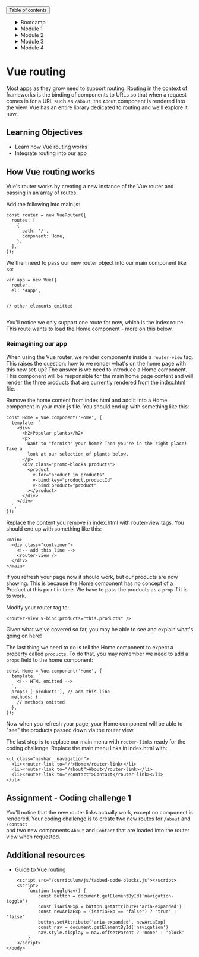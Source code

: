 <!DOCTYPE html>
<html lang="en-GB">
    <head>
        <meta charset="utf-8">
        <title> Vue routing</title>
        <meta name="viewport" content="width=device-width, initial-scale=1"/>
        <link rel="shortcut icon" type="image/x-icon" href="/curriculum/favicon.ico"/>
        <link rel="stylesheet" href="https://cdnjs.cloudflare.com/ajax/libs/highlight.js/10.6.0/styles/an-old-hope.min.css">
        <link rel="stylesheet" href="/curriculum/style.css"/>
        <script src="/curriculum/js/highlight.min.js"></script>
        <script src="/curriculum/js/bash.min.js"></script>
        <script src="/curriculum/js/java.min.js"></script>
        <script src="/curriculum/js/javascript.min.js"></script>
        <script src="/curriculum/js/sql.min.js"></script>
    </head>
    <body>
        <button 
            id="navigation-toggle"
            aria-expanded="false"
            aria-haspopup="true"
            onclick="toggleNav()"
            onkeydown="event => {event.keyCode === 13 ? toggleNav() : null}"
            tabindex="1">Table of contents</button>
        <nav id="navigation"><ul><details><summary>Bootcamp</summary><ul><details><summary>Unit 1 Object Oriented Programming</summary><ul><li><a href="/curriculum\Bootcamp\Unit-1-Object_Oriented_Programming\0.1.1-JavaScript_Objects_And_Functions.html">0.1.1 JavaScript Objects And Functions</a></li><li><a href="/curriculum\Bootcamp\Unit-1-Object_Oriented_Programming\0.1.2-Test_Driven_Development.html">0.1.2 Test Driven Development</a></li><li><a href="/curriculum\Bootcamp\Unit-1-Object_Oriented_Programming\0.1.3-Objects_in_an_Airport_Domain.html">0.1.3 Objects in an Airport Domain</a></li><li><a href="/curriculum\Bootcamp\Unit-1-Object_Oriented_Programming\0.1.4-Static_functions_and_properties.html">0.1.4 Static functions and properties</a></li><li><a href="/curriculum\Bootcamp\Unit-1-Object_Oriented_Programming\0.1.5-Inheritance.html">0.1.5 Inheritance</a></li><li><a href="/curriculum\Bootcamp\Unit-1-Object_Oriented_Programming\0.1.6-UML_Modelling.html">0.1.6 UML Modelling</a></li><li><a href="/curriculum\Bootcamp\Unit-1-Object_Oriented_Programming\0.1.7-OOP_Challenge.html">0.1.7 OOP Challenge</a></li><li><a href="/curriculum\Bootcamp\Unit-1-Object_Oriented_Programming\0.1.8-End_of_Unit_Quiz_OOP.html">0.1.8 End of Unit Quiz OOP</a></li></ul></details><details><summary>Unit 2 Asynchronous JavaScript</summary><ul><li><a href="/curriculum\Bootcamp\Unit-2-Asynchronous_JavaScript\0.2.1-Asynchronous_JavaScript.html">0.2.1 Asynchronous JavaScript</a></li><li><a href="/curriculum\Bootcamp\Unit-2-Asynchronous_JavaScript\0.2.2-Promises.html">0.2.2 Promises</a></li><li><a href="/curriculum\Bootcamp\Unit-2-Asynchronous_JavaScript\0.2.3-Asynchronous_Airport_Data_Load.html">0.2.3 Asynchronous Airport Data Load</a></li><li><a href="/curriculum\Bootcamp\Unit-2-Asynchronous_JavaScript\0.2.4-End_of_Unit_Quiz_Async.html">0.2.4 End of Unit Quiz Async</a></li></ul></details><details><summary>Unit 3 Relational Databases</summary><ul><li><a href="/curriculum\Bootcamp\Unit-3-Relational_Databases\0.3.1-Logical_Data_Model.html">0.3.1 Logical Data Model</a></li><li><a href="/curriculum\Bootcamp\Unit-3-Relational_Databases\0.3.10-Sequelize_part_2.html">0.3.10 Sequelize part 2</a></li><li><a href="/curriculum\Bootcamp\Unit-3-Relational_Databases\0.3.11-End_of_Unit_Quiz_Databases.html">0.3.11 End of Unit Quiz Databases</a></li><li><a href="/curriculum\Bootcamp\Unit-3-Relational_Databases\0.3.2-Introduction_to_Databases.html">0.3.2 Introduction to Databases</a></li><li><a href="/curriculum\Bootcamp\Unit-3-Relational_Databases\0.3.3-Basic_SQL_Commands.html">0.3.3 Basic SQL Commands</a></li><li><a href="/curriculum\Bootcamp\Unit-3-Relational_Databases\0.3.4-SQL_Joins.html">0.3.4 SQL Joins</a></li><li><a href="/curriculum\Bootcamp\Unit-3-Relational_Databases\0.3.5-Database_access_using_Node.html">0.3.5 Database access using Node</a></li><li><a href="/curriculum\Bootcamp\Unit-3-Relational_Databases\0.3.6-Populating_databases_from_JSON.html">0.3.6 Populating databases from JSON</a></li><li><a href="/curriculum\Bootcamp\Unit-3-Relational_Databases\0.3.7-Object_Relational_Mapping_part_1.html">0.3.7 Object Relational Mapping part 1</a></li><li><a href="/curriculum\Bootcamp\Unit-3-Relational_Databases\0.3.8-Object_Relational_Mapping_part_2.html">0.3.8 Object Relational Mapping part 2</a></li><li><a href="/curriculum\Bootcamp\Unit-3-Relational_Databases\0.3.9-Sequelize_part_1.html">0.3.9 Sequelize part 1</a></li></ul></details><details><summary>Unit 4 RESTful Servers</summary><ul><li><a href="/curriculum\Bootcamp\Unit-4-RESTful_Servers\0.4.1-Web_Servers.html">0.4.1 Web Servers</a></li><li><a href="/curriculum\Bootcamp\Unit-4-RESTful_Servers\0.4.2-Application_Servers.html">0.4.2 Application Servers</a></li><li><a href="/curriculum\Bootcamp\Unit-4-RESTful_Servers\0.4.3-Postman.html">0.4.3 Postman</a></li><li><a href="/curriculum\Bootcamp\Unit-4-RESTful_Servers\0.4.4-Route_Parameters.html">0.4.4 Route Parameters</a></li><li><a href="/curriculum\Bootcamp\Unit-4-RESTful_Servers\0.4.5-CRUD_operations.html">0.4.5 CRUD operations</a></li><li><a href="/curriculum\Bootcamp\Unit-4-RESTful_Servers\0.4.6-Server_side_Validation.html">0.4.6 Server side Validation</a></li><li><a href="/curriculum\Bootcamp\Unit-4-RESTful_Servers\0.4.7-End_of_Unit_Quiz_RESTful.html">0.4.7 End of Unit Quiz RESTful</a></li></ul></details><details><summary>Unit 5 Human Computer Interaction</summary><ul><li><a href="/curriculum\Bootcamp\Unit-5-Human_Computer_Interaction\0.5.1-Human_Computer_Interaction.html">0.5.1 Human Computer Interaction</a></li><li><a href="/curriculum\Bootcamp\Unit-5-Human_Computer_Interaction\0.5.2-Server_Side_Rendering.html">0.5.2 Server Side Rendering</a></li><li><a href="/curriculum\Bootcamp\Unit-5-Human_Computer_Interaction\0.5.3-The_Document_Object_Model.html">0.5.3 The Document Object Model</a></li><li><a href="/curriculum\Bootcamp\Unit-5-Human_Computer_Interaction\0.5.4-HTML_forms_and_lists.html">0.5.4 HTML forms and lists</a></li><li><a href="/curriculum\Bootcamp\Unit-5-Human_Computer_Interaction\0.5.5-End_of_Unit_Quiz_HCI.html">0.5.5 End of Unit Quiz HCI</a></li></ul></details><details><summary>Unit 6 End Of Bootcamp Group Project</summary><ul><li><a href="/curriculum\Bootcamp\Unit-6-End_Of_Bootcamp_Group_Project\0.6.1-Introduction.html">0.6.1 Introduction</a></li><li><a href="/curriculum\Bootcamp\Unit-6-End_Of_Bootcamp_Group_Project\0.6.2-Requirements.html">0.6.2 Requirements</a></li><li><a href="/curriculum\Bootcamp\Unit-6-End_Of_Bootcamp_Group_Project\0.6.3-Agile_Development.html">0.6.3 Agile Development</a></li><li><a href="/curriculum\Bootcamp\Unit-6-End_Of_Bootcamp_Group_Project\0.6.4-Design.html">0.6.4 Design</a></li><li><a href="/curriculum\Bootcamp\Unit-6-End_Of_Bootcamp_Group_Project\0.6.5-GitHub_Projects.html">0.6.5 GitHub Projects</a></li><li><a href="/curriculum\Bootcamp\Unit-6-End_Of_Bootcamp_Group_Project\0.6.6-Branching_and_Pull_Requests.html">0.6.6 Branching and Pull Requests</a></li><li><a href="/curriculum\Bootcamp\Unit-6-End_Of_Bootcamp_Group_Project\0.6.7-Deployment_with_Heroku.html">0.6.7 Deployment with Heroku</a></li></ul></details></ul></details><details><summary>Module 1</summary><ul><details><summary>Unit 1 Agile user requirements</summary><ul><li><a href="/curriculum\Module-1\Unit-1-Agile_user_requirements\1.1.1-Introduction_to_Agile.html">1.1.1 Introduction to Agile</a></li><li><a href="/curriculum\Module-1\Unit-1-Agile_user_requirements\1.1.2-Personas.html">1.1.2 Personas</a></li><li><a href="/curriculum\Module-1\Unit-1-Agile_user_requirements\1.1.3-User_Stories.html">1.1.3 User Stories</a></li><li><a href="/curriculum\Module-1\Unit-1-Agile_user_requirements\1.1.4-Requirements.html">1.1.4 Requirements</a></li><li><a href="/curriculum\Module-1\Unit-1-Agile_user_requirements\1.1.5-Next_Steps.html">1.1.5 Next Steps</a></li></ul></details><details><summary>Unit 2 Designing UI</summary><ul><li><a href="/curriculum\Module-1\Unit-2-Designing_UI\1.2.1-Usability_heuristics.html">1.2.1 Usability heuristics</a></li><li><a href="/curriculum\Module-1\Unit-2-Designing_UI\1.2.2-Composition_and_components_in_design.html">1.2.2 Composition and components in design</a></li><li><a href="/curriculum\Module-1\Unit-2-Designing_UI\1.2.3-Prototyping_UI.html">1.2.3 Prototyping UI</a></li><li><a href="/curriculum\Module-1\Unit-2-Designing_UI\1.2.4-Next_Steps.html">1.2.4 Next Steps</a></li></ul></details><details><summary>Unit 3 Building UI with a framework</summary><ul><li><a href="/curriculum\Module-1\Unit-3-Building_UI_with_a_framework\1.3-Welcome_to_unit_3.html">1.3 Welcome to unit 3</a></li><li><a href="/curriculum\Module-1\Unit-3-Building_UI_with_a_framework\1.3.1-Part_1_Getting_started_with_the_Vue_CDN.html">1.3.1 Part 1 Getting started with the Vue CDN</a></li><li><a href="/curriculum\Module-1\Unit-3-Building_UI_with_a_framework\1.3.2-Moving_to_the_Vue_CLI.html">1.3.2 Moving to the Vue CLI</a></li><li><a href="/curriculum\Module-1\Unit-3-Building_UI_with_a_framework\1.3.2-Part_2_Vue_methods_and_computed_properties.html">1.3.2 Part 2 Vue methods and computed properties</a></li><li><a href="/curriculum\Module-1\Unit-3-Building_UI_with_a_framework\1.3.3-Deploying_your_Vue_app.html">1.3.3 Deploying your Vue app</a></li><li><a href="/curriculum\Module-1\Unit-3-Building_UI_with_a_framework\1.3.3-Part_3_Events_and_Adding_to_cart.html">1.3.3 Part 3 Events and Adding to cart</a></li><li><a href="/curriculum\Module-1\Unit-3-Building_UI_with_a_framework\1.3.4-Glossary_of_terms.html">1.3.4 Glossary of terms</a></li><li><a href="/curriculum\Module-1\Unit-3-Building_UI_with_a_framework\1.3.4-Part_4_Introducing_routing_to_our_app.html.md/index.html">1.3.4 Part 4 Introducing routing to our app</a></li></ul></details><details><summary>Unit 4 Accessibility</summary><ul><li><a href="/curriculum\Module-1\Unit-4-Accessibility\1.4.1-Inclusive_design.html">1.4.1 Inclusive design</a></li><li><a href="/curriculum\Module-1\Unit-4-Accessibility\1.4.2-Accessibility.html">1.4.2 Accessibility</a></li><li><a href="/curriculum\Module-1\Unit-4-Accessibility\1.4.3-Next_Steps.html">1.4.3 Next Steps</a></li></ul></details><details><summary>Unit 5 End to end testing</summary><ul><li><a href="/curriculum\Module-1\Unit-5-End_to_end_testing\1.5.1-End_to_end_testing.html">1.5.1 End to end testing</a></li><li><a href="/curriculum\Module-1\Unit-5-End_to_end_testing\1.5.2-Test_cases_and_equivalence_testing.html">1.5.2 Test cases and equivalence testing</a></li></ul></details></ul></details><details><summary>Module 2</summary><ul><details><summary>Unit 1 Securing RESTful APIs</summary><ul><li><a href="/curriculum\Module-2\Unit-1-Securing_RESTful_APIs\2.1.1-Designing_RESTful_APIs.html">2.1.1 Designing RESTful APIs</a></li><li><a href="/curriculum\Module-2\Unit-1-Securing_RESTful_APIs\2.1.2-What_makes_for_REST.html">2.1.2 What makes for REST</a></li><li><a href="/curriculum\Module-2\Unit-1-Securing_RESTful_APIs\2.1.3-Basic_Auth.html">2.1.3 Basic Auth</a></li><li><a href="/curriculum\Module-2\Unit-1-Securing_RESTful_APIs\2.1.4-Next_steps.html">2.1.4 Next steps</a></li></ul></details><details><summary>Unit 2 OAuth with OpenID Connect</summary><ul><li><a href="/curriculum\Module-2\Unit-2-OAuth_with_OpenID_Connect\2.2.1-Securing_with_OAuth.html">2.2.1 Securing with OAuth</a></li><li><a href="/curriculum\Module-2\Unit-2-OAuth_with_OpenID_Connect\2.2.2-Session_and_token_management.html">2.2.2 Session and token management</a></li><li><a href="/curriculum\Module-2\Unit-2-OAuth_with_OpenID_Connect\2.2.3-OpenID_Connect.html">2.2.3 OpenID Connect</a></li><li><a href="/curriculum\Module-2\Unit-2-OAuth_with_OpenID_Connect\2.2.4-API_Assignment.html">2.2.4 API Assignment</a></li></ul></details></ul></details><details><summary>Module 3</summary><ul><details><summary>Unit 1 The SDLC</summary><ul><li><a href="/curriculum\Module-3\Unit-1-The-SDLC\3.1.1-The_Software_Development_Life_Cycle.html">3.1.1 The Software Development Life Cycle</a></li><li><a href="/curriculum\Module-3\Unit-1-The-SDLC\3.1.2-The_roles_and_responsibilities_in_the_SDLC_with_communication.html">3.1.2 The roles and responsibilities in the SDLC with communication</a></li><li><a href="/curriculum\Module-3\Unit-1-The-SDLC\3.1.3-Communication_in_your_teams.html">3.1.3 Communication in your teams</a></li></ul></details><details><summary>Unit 2 The 7 Princibles of Testing</summary><ul><li><a href="/curriculum\Module-3\Unit-2-The-7-Princibles-of-Testing\3.2.1-The_7_Princibles_of_Testing.html">3.2.1 The 7 Princibles of Testing</a></li><li><a href="/curriculum\Module-3\Unit-2-The-7-Princibles-of-Testing\3.2.2-Continuous_Deployment.html">3.2.2 Continuous Deployment</a></li></ul></details><details><summary>Unit 3 Deployment and Maintenance</summary><ul><li><a href="/curriculum\Module-3\Unit-3-Deployment-and-Maintenance\3.3.1-Containerisation_with_docker.html">3.3.1 Containerisation with docker</a></li><li><a href="/curriculum\Module-3\Unit-3-Deployment-and-Maintenance\3.3.2-Introduction_to_Cloud_Computing.html">3.3.2 Introduction to Cloud Computing</a></li><li><a href="/curriculum\Module-3\Unit-3-Deployment-and-Maintenance\3.3.3-Monitoring_and_Maintenance.html">3.3.3 Monitoring and Maintenance</a></li></ul></details></ul></details><details><summary>Module 4</summary><ul><details><summary>Unit 1 Open Web Application Security Project</summary><ul><li><a href="/curriculum\Module-4\Unit-1-Open_Web_Application_Security_Project\4.1.1-Introduction_to_the_OWASP_Top_Ten.html">4.1.1 Introduction to the OWASP Top Ten</a></li><li><a href="/curriculum\Module-4\Unit-1-Open_Web_Application_Security_Project\4.1.2-Injection_Attacks.html">4.1.2 Injection Attacks</a></li><li><a href="/curriculum\Module-4\Unit-1-Open_Web_Application_Security_Project\4.1.3-Broken_Authentication.html">4.1.3 Broken Authentication</a></li><li><a href="/curriculum\Module-4\Unit-1-Open_Web_Application_Security_Project\4.1.3-Exposing_Sensitive_Data.html">4.1.3 Exposing Sensitive Data</a></li><li><a href="/curriculum\Module-4\Unit-1-Open_Web_Application_Security_Project\4.1.4-Monitoring_for_attacks.html">4.1.4 Monitoring for attacks</a></li><li><a href="/curriculum\Module-4\Unit-1-Open_Web_Application_Security_Project\4.1.5-The_role_of_a_Penetration_Tester.html">4.1.5 The role of a Penetration Tester</a></li><li><a href="/curriculum\Module-4\Unit-1-Open_Web_Application_Security_Project\4.1.6-Next_Steps.html">4.1.6 Next Steps</a></li></ul></details></ul></details></ul></nav>
        <h1>Vue routing</h1>
<p>Most apps as they grow need to support routing. Routing in the context of frameworks is the binding of components to URLs so that when a request comes in for a URL such as <code>/about</code>, the <code>About</code> component is rendered into the view. Vue has an entire library dedicated to routing and we'll explore it now.</p>
<h2>Learning Objectives</h2>
<ul>
<li>Learn how Vue routing works</li>
<li>Integrate routing into our app</li>
</ul>
<h2>How Vue routing works</h2>
<p>Vue's router works by creating a new instance of the Vue router and passing in an array of routes.</p>
<p>Add the following into main.js:</p>
<pre><code class="language-javascript"><span class="hljs-keyword">const</span> router = <span class="hljs-keyword">new</span> VueRouter({
  <span class="hljs-attr">routes</span>: [
    {
      <span class="hljs-attr">path</span>: <span class="hljs-string">&#x27;/&#x27;</span>,
      <span class="hljs-attr">component</span>: Home,
    },
  ],
});
</code></pre>
<p>We then need to pass our new router object into our main component like so:</p>
<pre><code class="language-javascript"><span class="hljs-keyword">var</span> app = <span class="hljs-keyword">new</span> Vue({
  router,
  <span class="hljs-attr">el</span>: <span class="hljs-string">&#x27;#app&#x27;</span>,

  <span class="hljs-comment">// other elements omitted</span>
</code></pre>
<p>You'll notice we only support one route for now, which is the index route. This route wants to load the Home component - more on this below.</p>
<h3>Reimagining our app</h3>
<p>When using the Vue router, we render components inside a <code>router-view</code> tag. This raises the question: how to we render what's on the home page with this new set-up? The answer is we need to introduce a Home component. This component will be responsible for the main home page content and will render the three products that are currently rendered from the index.html file.</p>
<p>Remove the home content from index.html and add it into a Home component in your main.js file. You should end up with something like this:</p>
<pre><code class="language-javascript"><span class="hljs-keyword">const</span> Home = Vue.component(<span class="hljs-string">&#x27;Home&#x27;</span>, {
  <span class="hljs-attr">template</span>: <span class="hljs-string">`
    &lt;div&gt;
      &lt;h2&gt;Popular plants&lt;/h2&gt;
      &lt;p&gt;
        Want to &quot;fernish&quot; your home? Then you&#x27;re in the right place! Take a
        look at our selection of plants below.
      &lt;/p&gt;
      &lt;div class=&quot;promo-blocks products&quot;&gt;
        &lt;product
          v-for=&quot;product in products&quot;
          v-bind:key=&quot;product.productId&quot;
          v-bind:product=&quot;product&quot;
        &gt;&lt;/product&gt;
      &lt;/div&gt;
    &lt;/div&gt;
  `</span>,
});
</code></pre>
<p>Replace the content you remove in index.html with router-view tags. You should end up with something like this:</p>
<pre><code class="language-html"><span class="hljs-tag">&lt;<span class="hljs-name">main</span>&gt;</span>
  <span class="hljs-tag">&lt;<span class="hljs-name">div</span> <span class="hljs-attr">class</span>=<span class="hljs-string">&quot;container&quot;</span>&gt;</span>
    <span class="hljs-comment">&lt;!-- add this line --&gt;</span>
    <span class="hljs-tag">&lt;<span class="hljs-name">router-view</span> /&gt;</span>
  <span class="hljs-tag">&lt;/<span class="hljs-name">div</span>&gt;</span>
<span class="hljs-tag">&lt;/<span class="hljs-name">main</span>&gt;</span>
</code></pre>
<p>If you refresh your page now it should work, but our products are now showing. This is because the Home component has no concept of a Product at this point in time. We have to pass the products as a <code>prop</code> if it is to work.</p>
<p>Modify your router tag to:</p>
<pre><code class="language-html"><span class="hljs-tag">&lt;<span class="hljs-name">router-view</span> <span class="hljs-attr">v-bind:products</span>=<span class="hljs-string">&quot;this.products&quot;</span> /&gt;</span>
</code></pre>
<p>Given what we've covered so far, you may be able to see and explain what's going on here!</p>
<p>The last thing we need to do is tell the Home component to expect a property called <code>products</code>. To do that, you may remember we need to add a <code>props</code> field to the home component:</p>
<pre><code class="language-javascript"><span class="hljs-keyword">const</span> Home = Vue.component(<span class="hljs-string">&#x27;Home&#x27;</span>, {
  <span class="hljs-attr">template</span>: <span class="hljs-string">`
    &lt;!-- HTML omitted --&gt;
  `</span>,
  <span class="hljs-attr">props</span>: [<span class="hljs-string">&#x27;products&#x27;</span>], <span class="hljs-comment">// add this line</span>
  <span class="hljs-attr">methods</span>: {
    <span class="hljs-comment">// methods omitted</span>
  },
});
</code></pre>
<p>Now when you refresh your page, your Home component will be able to &quot;see&quot; the products passed down via the router view.</p>
<p>The last step is to replace our main menu with <code>router-links</code> ready for the coding challenge. Replace the main menu links in index.html with:</p>
<pre><code class="language-html"><span class="hljs-tag">&lt;<span class="hljs-name">ul</span> <span class="hljs-attr">class</span>=<span class="hljs-string">&quot;navbar__navigation&quot;</span>&gt;</span>
  <span class="hljs-tag">&lt;<span class="hljs-name">li</span>&gt;</span><span class="hljs-tag">&lt;<span class="hljs-name">router-link</span> <span class="hljs-attr">to</span>=<span class="hljs-string">&quot;/&quot;</span>&gt;</span>Home<span class="hljs-tag">&lt;/<span class="hljs-name">router-link</span>&gt;</span><span class="hljs-tag">&lt;/<span class="hljs-name">li</span>&gt;</span>
  <span class="hljs-tag">&lt;<span class="hljs-name">li</span>&gt;</span><span class="hljs-tag">&lt;<span class="hljs-name">router-link</span> <span class="hljs-attr">to</span>=<span class="hljs-string">&quot;/about&quot;</span>&gt;</span>About<span class="hljs-tag">&lt;/<span class="hljs-name">router-link</span>&gt;</span><span class="hljs-tag">&lt;/<span class="hljs-name">li</span>&gt;</span>
  <span class="hljs-tag">&lt;<span class="hljs-name">li</span>&gt;</span><span class="hljs-tag">&lt;<span class="hljs-name">router-link</span> <span class="hljs-attr">to</span>=<span class="hljs-string">&quot;/contact&quot;</span>&gt;</span>Contact<span class="hljs-tag">&lt;/<span class="hljs-name">router-link</span>&gt;</span><span class="hljs-tag">&lt;/<span class="hljs-name">li</span>&gt;</span>
<span class="hljs-tag">&lt;/<span class="hljs-name">ul</span>&gt;</span>
</code></pre>
<h2>Assignment - Coding challenge 1</h2>
<p>You'll notice that the new router links actually work, except no component is rendered. Your coding challenge is to create two new routes for <code>/about</code> and <code>/contact</code><br>
and two new components <code>About</code> and <code>Contact</code> that are loaded into the router view when requested.</p>
<h2>Additional resources</h2>
<ul>
<li><a href="https://router.vuejs.org/guide/#javascript">Guide to Vue routing</a></li>
</ul>

        <script src="/curriculum/js/tabbed-code-blocks.js"></script>
        <script>
            function toggleNav() {
                const button = document.getElementById('navigation-toggle')
                const isAriaExp = button.getAttribute('aria-expanded')
                const newAriaExp = (isAriaExp == "false") ? "true" : "false"
                button.setAttribute('aria-expanded', newAriaExp)
                const nav = document.getElementById('navigation')
                nav.style.display = nav.offsetParent ? 'none' : 'block'
            }
        </script>
    </body>
</html>
